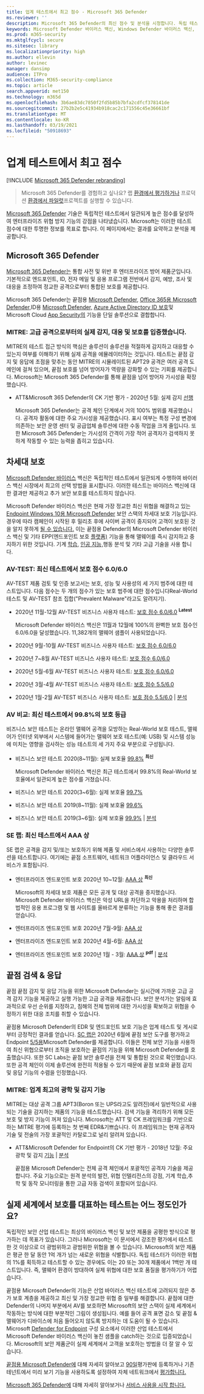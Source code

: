 ```yaml
---
title: 업계 테스트에서 최고 점수 - Microsoft 365 Defender
ms.reviewer: ''
description: Microsoft 365 Defender의 최신 점수 및 분석을 시청합니다. 독립 테스트(AV-TEST, AV 비교, SE 랩, MITRE ATT 및 CK)에서&달성합니다. 최신 점수 및 분석을 시청합니다.
keywords: Microsoft Defender 바이러스 백신, Windows Defender 바이러스 백신, av 리뷰, 바이러스 백신 테스트, av 테스트, 최신 av 점수, 검색 점수, 보안 제품 테스트, 보안 산업 테스트, 업계 바이러스 백신 테스트, 최상의 바이러스 백신, av-test, av-test, av-comparatives, SE 랩, MITRE ATT&CK, 끝점 보호 플랫폼, EPP, 끝점 감지 및 응답, EDR, Windows 10, Microsoft Defender 바이러스 백신, WDAV, MDATP, Microsoft Threat Protection, 보안, 맬웨어, av, 바이러스 백신, 점수, 점수 매기기, 차세대 보호, 순위, 성공
ms.prod: m365-security
ms.mktglfcycl: secure
ms.sitesec: library
ms.localizationpriority: high
ms.author: ellevin
author: levinec
manager: dansimp
audience: ITPro
ms.collection: M365-security-compliance
ms.topic: article
search.appverid: met150
ms.technology: m365d
ms.openlocfilehash: 3b6ae83dc7850f2fd5b85b7bfa2cdfcf378141de
ms.sourcegitcommit: 27b2b2e5c41934b918cac2c171556c45e36661bf
ms.translationtype: MT
ms.contentlocale: ko-KR
ms.lasthandoff: 03/19/2021
ms.locfileid: "50918693"
---
```

# <a name="top-scoring-in-industry-tests"></a>업계 테스트에서 최고 점수

[!INCLUDE [Microsoft 365 Defender rebranding](../includes/microsoft-defender.md)]

> Microsoft 365 Defender를 경험하고 싶나요? 랩 [환경에서 평가하거나](./mtp-evaluation.md?ocid=cx-docs-MTPtriallab) 프로덕션 [환경에서 파일럿](./mtp-pilot.md?ocid=cx-evalpilot)프로젝트를 실행할 수 있습니다.
>

[Microsoft 365 Defender](https://www.microsoft.com/security/business/threat-protection/integrated-threat-protection) 기술은 독립적인 테스트에서 일관되게 높은 점수를 달성하여 엔터프라이즈 위협 방지 기능의 강점을 나타냈습니다. Microsoft는 이러한 테스트 점수에 대한 투명한 정보를 목표로 합니다. 이 페이지에서는 결과를 요약하고 분석을 제공합니다.

## <a name="microsoft-365-defender"></a>Microsoft 365 Defender

[Microsoft 365 Defender는](./microsoft-threat-protection.md) 통합 사전 및 위반 후 엔터프라이즈 방어 제품군입니다. 기본적으로 엔드포인트, ID, 전자 메일 및 응용 프로그램 전반에서 감지, 예방, 조사 및 대응을 조정하여 정교한 공격으로부터 통합된 보호를 제공합니다.

Microsoft 365 Defender는 끝점용 [Microsoft Defender,](https://www.microsoft.com/microsoft-365/windows/microsoft-defender-atp) [Office 365용 Microsoft Defender,](https://www.microsoft.com/microsoft-365/exchange/advance-threat-protection)ID용 [Microsoft Defender,](https://azure.microsoft.com/features/azure-advanced-threat-protection/) [Azure Active Directory ID 보호](/azure/active-directory/identity-protection/overview-identity-protection)및 Microsoft Cloud [App Security의](https://www.microsoft.com/microsoft-365/enterprise-mobility-security/cloud-app-security) 기능을 단일 솔루션으로 결합합니다.

### <a name="mitre-demonstrated-real-world-detection-response-and-protection-from-advanced-attacks"></a>MITRE: 고급 공격으로부터의 실제 감지, 대응 및 보호를 입증했습니다.

MITRE의 테스트 접근 방식의 핵심은 솔루션이 솔루션을 적절하게 감지하고 대응할 수 있는지 여부를 이해하기 위해 실제 공격을 에뮬레이터하는 것입니다. 테스트는 끝점 감지 및 응답에 초점을 맞추는 동안 MITRE의 시뮬레이트된 APT29 공격은 여러 공격 도메인에 걸쳐 있으며, 끝점 보호를 넘어 방어자가 역량을 강화할 수 있는 기회를 제공합니다. Microsoft는 Microsoft 365 Defender를 통해 끝점을 넘어 방어자 가시성을 확장했습니다.

- ATT&Microsoft 365 Defender의 CK 기반 평가 - 2020년 5월: 실제 감지 [선행](https://www.microsoft.com/security/blog/2020/05/01/microsoft-threat-protection-leads-real-world-detection-mitre-attck-evaluation/)

    Microsoft 365 Defender는 공격 체인 단계에서 거의 100% 범위를 제공했습니다. 공격자 활동에 대한 주요 가시성을 제공했습니다. 표시 여부는 특정 구성 변경에 의존하는 보안 운영 센터 및 공급업체 솔루션에 대한 수동 작업을 크게 줄입니다. 또한 Microsoft 365 Defender는 가시성의 간격이 가장 적어 공격자가 검색하지 못하게 작동할 수 있는 능력을 좁히고 있습니다.

## <a name="next-generation-protection"></a>차세대 보호

[Microsoft Defender 바이러스](/windows/security/threat-protection/microsoft-defender-antivirus/microsoft-defender-antivirus-in-windows-10) 백신은 독립적인 테스트에서 일관되게 수행하여 바이러스 백신 시장에서 최고의 선택 방법을 표시합니다. 이러한 테스트는 바이러스 백신에 대한 결과만 제공하고 추가 보안 보호를 테스트하지 않습니다.

Microsoft Defender 바이러스 [](https://www.youtube.com/watch?v=Xy3MOxkX_o4) 백신은 현재 가장 정교한 최신 위협을 해결하고 있는 [Endpoint Windows 10용 Microsoft Defender](/windows/security/threat-protection/microsoft-defender-atp/microsoft-defender-advanced-threat-protection) 보안 스택의 차세대 보호 기능입니다. 경우에 따라 캠페인이 시작된 후 밀리초 후에 사이버 공격이 중지되어 고객이 보호된 것을 알지 못하게 [될 수 있습니다.](https://cloudblogs.microsoft.com/microsoftsecure/2018/03/07/behavior-monitoring-combined-with-machine-learning-spoils-a-massive-dofoil-coin-mining-campaign) 이는 끝점용 Defender의 Microsoft Defender 바이러스 백신 및 기타 EPP(엔드포인트 보호 [플랫폼)](https://www.microsoft.com/security/blog/2019/08/23/gartner-names-microsoft-a-leader-in-2019-endpoint-protection-platforms-magic-quadrant/) 기능을 통해 맬웨어를 즉시 감지하고 중지하기 위한 것입니다. 기계 [학습,](https://cloudblogs.microsoft.com/microsoftsecure/2018/06/07/machine-learning-vs-social-engineering) [인공 지능,](https://cloudblogs.microsoft.com/microsoftsecure/2018/02/14/how-artificial-intelligence-stopped-an-emotet-outbreak)행동 분석 및 기타 고급 기술을 사용 합니다.

### <a name="av-test-protection-score-of-6060-in-the-latest-test"></a>AV-TEST: 최신 테스트에서 보호 점수 6.0/6.0

AV-TEST 제품 검토 및 인증 보고서는 보호, 성능 및 사용성의 세 가지 범주에 대한 테스트입니다. 다음 점수는 두 개의 점수가 있는 보호 범주에 대한 점수입니다Real-World 테스트 및 AV-TEST 참조 집합("Prevalent Malware"라고도 알려지기).

- 2020년 11월-12월 AV-TEST 비즈니스 사용자 테스트: [보호 점수 6.0/6.0](https://www.av-test.org/en/antivirus/business-windows-client/windows-10/december-2020/microsoft-defender-antivirus-4.18-205017/) <sup>**Latest**</sup>

    Microsoft Defender 바이러스 백신은 11월과 12월에 100%의 완벽한 보호 점수인 6.0/6.0을 달성했습니다. 11,382개의 맬웨어 샘플이 사용되었습니다.

- 2020년 9월-10월 AV-TEST 비즈니스 사용자 테스트: [보호 점수 6.0/6.0](https://www.av-test.org/en/antivirus/business-windows-client/windows-10/october-2020/microsoft-defender-antivirus-4.18-204116/)

- 2020년 7~8월 AV-TEST 비즈니스 사용자 테스트: [보호 점수 6.0/6.0](https://www.av-test.org/en/antivirus/business-windows-client/windows-10/august-2020/microsoft-defender-antivirus-4.18-203215/)

- 2020년 5월-6월 AV-TEST 비즈니스 사용자 테스트: [보호 점수 6.0/6.0](https://www.av-test.org/en/antivirus/business-windows-client/windows-10/june-2020/microsoft-windows-defender-antivirus-4.18-202513/)

- 2020년 3월-4월 AV-TEST 비즈니스 사용자 테스트: [보호 점수 5.5/6.0](https://www.av-test.org/en/antivirus/business-windows-client/windows-10/february-2020/microsoft-windows-defender-antivirus-4.18-200614/)

- 2020년 1월-2월 AV-TEST 비즈니스 사용자 테스트: [보호 점수 5.5/6.0](https://www.av-test.org/en/antivirus/business-windows-client/windows-10/february-2020/microsoft-windows-defender-antivirus-4.18-200614/)  |  [분석](https://query.prod.cms.rt.microsoft.com/cms/api/am/binary/RE4CflZ)

### <a name="av-comparatives-protection-rating-of-998-in-the-latest-test"></a>AV 비교: 최신 테스트에서 99.8%의 보호 등급

비즈니스 보안 테스트는 온라인 맬웨어 공격을 모방하는 Real-World 보호 테스트, 맬웨어가 인터넷 외부에서 시스템에 들어가는 맬웨어 보호 테스트(예: USB) 및 시스템 성능에 미치는 영향을 검사하는 성능 테스트의 세 가지 주요 부분으로 구성됩니다.

- 비즈니스 보안 테스트 2020(8~11월): 실제 보호율 [99.8%](https://www.av-comparatives.org/tests/business-security-test-2020-august-november/) <sup>**최신**</sup>

    Microsoft Defender 바이러스 백신은 최근 테스트에서 99.8%의 Real-World 보호율에서 일관되게 높은 점수를 거쳤습니다.

- 비즈니스 보안 테스트 2020(3~6월): 실제 보호율 [99.7%](https://www.av-comparatives.org/tests/business-security-test-2020-march-june/)

- 비즈니스 보안 테스트 2019(8~11월): 실제 보호율 [99.6%](https://www.av-comparatives.org/tests/business-security-test-2019-august-november/) 

- 비즈니스 보안 테스트 2019(3~6월): 실제 보호율 [99.9%](https://www.av-comparatives.org/tests/business-security-test-2019-march-june/)  |  [분석](https://query.prod.cms.rt.microsoft.com/cms/api/am/binary/RE3Esbl)

### <a name="se-labs-aaa-award-in-the-latest-test"></a>SE 랩: 최신 테스트에서 AAA 상

SE 랩은 공격을 감지 및/또는 보호하기 위해 제품 및 서비스에서 사용하는 다양한 솔루션을 테스트합니다. 여기에는 끝점 소프트웨어, 네트워크 어플라이언스 및 클라우드 서비스가 포함됩니다.

- 엔터프라이즈 엔드포인트 보호 2020년 10~12월: [AAA 상](https://selabs.uk/reports/enterprise-endpoint-protection-2020-q4/) <sup>**최신**</sup>

    Microsoft의 차세대 보호 제품은 모든 공개 및 대상 공격을 중지했습니다. Microsoft Defender 바이러스 백신은 악성 URL을 차단하고 악용을 처리하며 합법적인 응용 프로그램 및 웹 사이트를 올바르게 분류하는 기능을 통해 좋은 결과를 얻습니다.

- 엔터프라이즈 엔드포인트 보호 2020년 7월-9월: [AAA 상](https://selabs.uk/reports/epp-enterprise-20q3-security-testing/)

- 엔터프라이즈 엔드포인트 보호 2020년 4월-6월: [AAA 상](https://selabs.uk/reports/epp-ent-20q2-security-testing/)

- 엔터프라이즈 엔드포인트 보호 2020년 1월 - 3월: [AAA 상](https://selabs.uk/download/enterprise/essp/2020/mar-2020-essp.pdf) <sup>**pdf**</sup>  |  [분석](https://query.prod.cms.rt.microsoft.com/cms/api/am/binary/RE4C7Iq)

## <a name="endpoint-detection--response"></a>끝점 검색 & 응답

끝점 끝점 [](/windows/security/threat-protection/microsoft-defender-atp/overview-endpoint-detection-response) 감지 및 응답 기능을 위한 Microsoft Defender는 실시간에 가까운 고급 공격 감지 기능을 제공하고 실행 가능한 고급 공격을 제공합니다. 보안 분석가는 알림에 효과적으로 우선 순위를 지정하고, 침해의 전체 범위에 대한 가시성을 확보하고 위협을 수정하기 위한 대응 조치를 취할 수 있습니다.

끝점용 Microsoft Defender의 EDR 및 엔드포인트 보호 기능은 업계 테스트 및 게시로부터 긍정적인 결과를 얻습니다. [SC 랩은](https://www.scmagazine.com/home/reviews/sc-product-reviews-endpoint-security/) 2020년 6월에 끝점 보안 도구를 평가하고 Endpoint [5/5용](https://www.scmagazine.com/review/microsoft-defender-advanced-threat-protection/)Microsoft Defender를 제공합니다. 이들은 전체 보안 기능을 사용하여 최신 위협으로부터 조직을 보호하는 끝점의 기능을 위해 Microsoft Defender를 호출했습니다. 또한 SC Labs는 끝점 보안 솔루션을 전체 및 통합된 것으로 확인했습니다. 또한 공격 체인이 이제 솔루션에 완전히 적용될 수 있기 때문에 끝점 보호와 끝점 감지 및 응답 기능의 수렴을 인정했습니다.

### <a name="mitre-industry-leading-optics-and-detection-capabilities"></a>MITRE: 업계 최고의 광학 및 감지 기능

MITRE는 대상 공격 그룹 APT3(Boron 또는 UPS라고도 알려진)에서 일반적으로 사용되는 기술을 감지하는 제품의 기능을 테스트했습니다. 검색 기능을 격리하기 위해 모든 보호 및 방지 기능이 꺼져 있습니다. Microsoft는 ATT 및 CK 프레임워크를 기반으로 하는 MITRE 평가에 등록하는 첫 번째 EDR&기쁘습니다. 이 프레임워크는 현재 공격자 기술 및 전술의 가장 포괄적인 카탈로그로 널리 알려져 있습니다.

- ATT&Microsoft Defender for Endpoint의 CK 기반 평가 - 2018년 12월: 주요 광학 및 감지 [기능](https://www.microsoft.com/security/blog/2018/12/03/insights-from-the-mitre-attack-based-evaluation-of-windows-defender-atp/)  |  [분석](https://techcommunity.microsoft.com/t5/Windows-Defender-ATP/MITRE-evaluation-highlights-industry-leading-EDR-capabilities-in/ba-p/369831)

    끝점용 Microsoft Defender는 전체 공격 체인에서 포괄적인 공격자 기술을 제공합니다. 주요 기능으로는 원격 분석의 발전, 위협 인텔리전스의 강점, 기계 학습,추학 및 동작 모니터링을 통한 고급 자동 검색이 포함되어 있습니다.

## <a name="to-what-extent-are-tests-representative-of-protection-in-the-real-world"></a>실제 세계에서 보호를 대표하는 테스트는 어느 정도인가요?

독립적인 보안 산업 테스트는 최상의 바이러스 백신 및 보안 제품을 공평한 방식으로 평가하는 데 목표가 있습니다. 그러나 Microsoft는 이 문서에서 강조한 평가에서 테스트한 것 이상으로 더 광범위하고 광범위한 위협을 볼 수 있습니다. Microsoft의 보안 제품은 평균 한 달 동안 1억 개가 넘는 새로운 위협을 식별합니다. 독립 테스터가 이러한 위협의 1%를 획득하고 테스트할 수 있는 경우에도 이는 20 또는 30개 제품에서 1백만 개 테스트입니다. 즉, 맬웨어 환경이 방대하여 실제 위협에 대한 보호 품질을 평가하기가 어렵습니다.

끝점용 Microsoft Defender의 기능은 [](https://cloudblogs.microsoft.com/microsoftsecure/2017/12/11/detonating-a-bad-rabbit-windows-defender-antivirus-and-layered-machine-learning-defenses) 산업 바이러스 백신 테스트에 고려되지 않은 추가 보호 계층을 제공하고 최신 및 가장 정교한 위협 중 일부를 해결합니다. 끝점에 대한 Defender의 나머지 부분에서 AV를 보호하면 Microsoft의 보안 스택이 실제 세계에서 작동하는 방식에 대한 부분적인 그림이 생성됩니다. 예를 들어 공격 표면 감소 및 끝점 & 맬웨어가 디바이스에 처음 들어오지 않도록 방지하는 데 도움이 될 수 있습니다. Microsoft [Defender for Endpoint](https://query.prod.cms.rt.microsoft.com/cms/api/am/binary/RE2ouJA) 구성 요소에서 이러한 산업 테스트에서 Microsoft Defender 바이러스 백신이 놓친 샘플을 catch하는 것으로 입증되었습니다. Microsoft의 보안 제품군이 실제 세계에서 고객을 보호하는 방법을 더 잘 알 수 있습니다.

[끝점용 Microsoft Defender에](/windows/security/threat-protection/microsoft-defender-atp/microsoft-defender-advanced-threat-protection) 대해 자세히 알아보고 [90일](https://www.microsoft.com/microsoft-365/windows/microsoft-defender-atp)평가판에 등록하거나 기존 테넌트에서 미리 보기 기능을 사용하도록 설정하여 자체 네트워크에서 [평가합니다.](/windows/security/threat-protection/microsoft-defender-atp/preview)

[Microsoft 365 Defender에](https://www.microsoft.com/security/business/threat-protection/integrated-threat-protection) 대해 자세히 알아보거나 [서비스 사용을 시작 합니다.](./mtp-enable.md)